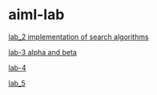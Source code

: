 # aiml-lab
[lab-1 introduction tp python packages numpy,pandas,data sets]: (https://github.com/udaykiran83358gmailcom/aiml-lab/blob/main/Copy_of_lab_o1_AIML.ipynb) 

[lab_2 implementation of search algorithms](https://github.com/udaykiran83358gmailcom/aiml-lab/blob/main/lab__02_implement_ai_search.ipynb)

[lab-3 alpha and beta](https://github.com/udaykiran83358gmailcom/aiml-lab/blob/main/lab_3_alpha_and_beta.ipynb)

[lab-4](https://github.com/udaykiran83358gmailcom/aiml-lab/blob/main/lab_04.ipynb)

[lab_5](https://github.com/udaykiran83358gmailcom/aiml-lab/blob/main/lab05.ipynb)

